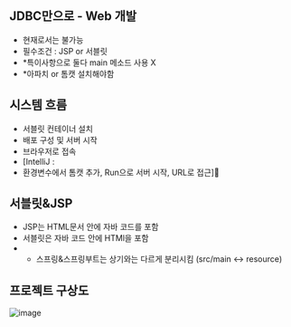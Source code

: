 ## JDBC만으로 - Web 개발
- 현재로서는 불가능
- 필수조건 : JSP or 서블릿
- *특이사항으로 둘다 main 메소드 사용 X
- *아파치 or 톰캣 설치해야함


## 시스템 흐름
- 서블릿 컨테이너 설치
- 배포 구성 및 서버 시작
- 브라우저로 접속
- [IntelliJ :
- 환경변수에서 톰캣 추가, Run으로 서버 시작, URL로 접근]

## 서블릿&JSP
- JSP는 HTML문서 안에 자바 코드를 포함
- 서블릿은 자바 코드 안에 HTMl을 포함
- * 스프링&스프링부트는 상기와는 다르게 분리시킴 (src/main <-> resource)
    



## 프로젝트 구상도
![image](https://github.com/user-attachments/assets/890a0263-7569-4139-b94a-f2fa1e787293)
